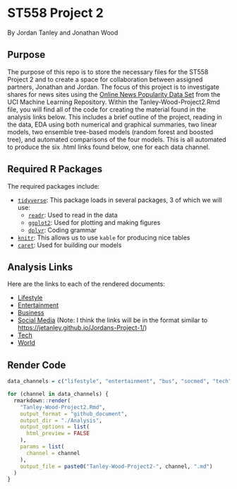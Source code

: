 # ST558 Project 2
By Jordan Tanley and Jonathan Wood

## Purpose

The purpose of this repo is to store the necessary files for the ST558 Project 2 and to create a space for collaboration between assigned partners, Jonathan and Jordan. The focus of this project is to investigate shares for news sites using the [Online News Popularity Data Set](https://archive.ics.uci.edu/ml/datasets/Online+News+Popularity) from the UCI Machine Learning Repository.  Within the Tanley-Wood-Project2.Rmd file, you will find all of the code for creating the material found in the analysis links below. This includes a brief outline of the project, reading in the data, EDA using both numerical and graphical summaries, two linear models, two ensemble tree-based models (random forest and boosted tree), and automated comparisons of the four models. This is all automated to produce the six .html links found below, one for each data channel. 

## Required R Packages

The required packages include:

* [`tidyverse`](https://www.tidyverse.org/): This package loads in several packages, 3 of which we will use:  
  - [`readr`](https://readr.tidyverse.org/): Used to read in the data  
  - [`ggplot2`](https://ggplot2.tidyverse.org/): Used for plotting and making figures
  - [`dplyr`](https://dplyr.tidyverse.org/): Coding grammar
* [`knitr`](https://yihui.org/knitr/): This allows us to use `kable` for producing nice tables  
* [`caret`](https://topepo.github.io/caret/): Used for building our models  



## Analysis Links

Here are the links to each of the rendered documents:

* [Lifestyle]()  
* [Entertainment]()  
* [Business]()  
* [Social Media](./analysis/Tanley-Wood-Project2.md)  (Note: I think the links will be in the format similar to https://jetanley.github.io/Jordans-Project-1/)
* [Tech]()  
* [World]()

## Render Code

```r
data_channels = c("lifestyle", "entertainment", "bus", "socmed", "tech", "world")

for (channel in data_channels) {
  rmarkdown::render(
    "Tanley-Wood-Project2.Rmd",
    output_format = "github_document",
    output_dir = "./Analysis",
    output_options = list(
      html_preview = FALSE
    ),
    params = list(
      channel = channel
    ),
    output_file = paste0("Tanley-Wood-Project2-", channel, ".md")
  )
}
```